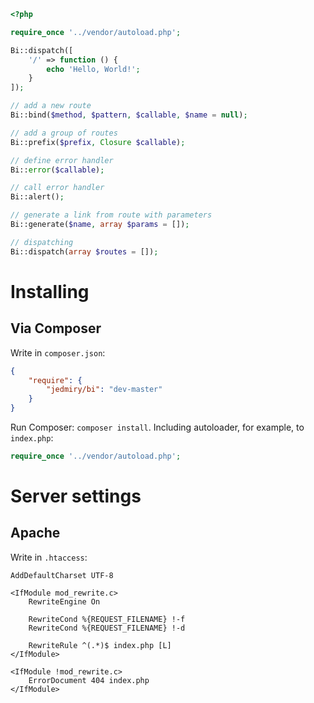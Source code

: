 ```php
<?php

require_once '../vendor/autoload.php';

Bi::dispatch([
    '/' => function () {
        echo 'Hello, World!';
    }
]);
```

```php
// add a new route
Bi::bind($method, $pattern, $callable, $name = null);

// add a group of routes
Bi::prefix($prefix, Closure $callable);

// define error handler
Bi::error($callable);

// call error handler
Bi::alert();

// generate a link from route with parameters
Bi::generate($name, array $params = []);

// dispatching
Bi::dispatch(array $routes = []);
```

# Installing

## Via Composer

Write in `composer.json`:

```json
{
    "require": {
        "jedmiry/bi": "dev-master"
    }
}
```

Run Composer: `composer install`. Including autoloader, for example, to `index.php`:

```php
require_once '../vendor/autoload.php';
```

# Server settings

## Apache

Write in `.htaccess`:

```apacheconf
AddDefaultCharset UTF-8

<IfModule mod_rewrite.c>
    RewriteEngine On

    RewriteCond %{REQUEST_FILENAME} !-f
    RewriteCond %{REQUEST_FILENAME} !-d

    RewriteRule ^(.*)$ index.php [L]
</IfModule>

<IfModule !mod_rewrite.c>
    ErrorDocument 404 index.php
</IfModule>
```
